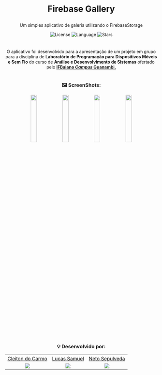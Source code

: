 <h1 align="center">
  <!--<img src="">-->
  <p>Firebase Gallery</p>
</h1>

<div align="center">
  <p>Um simples aplicativo de galeria utilizando o FirebaseStorage</p>
  <img alt="License" src="https://img.shields.io/github/license/netosep/firebase-gallery?color=blue&logo=apache&logoColor=orange">
  <img alt="Language" src="https://img.shields.io/github/languages/top/netosep/firebase-gallery?color=blue&logo=java&logoColor=orange">
  <img alt="Stars" src="https://img.shields.io/github/stars/netosep/firebase-gallery?logo=github">
</div>

#

<p align="center">O aplicativo foi desenvolvido para a apresentação de um projeto em grupo para a disciplina de 
  <b>Laboratório de Programação para Dispositivos Móveis e Sem Fio</b> do curso de <b>Análise e Desenvolvimento 
  de Sistemas</b> ofertado pelo <a href="https://www.ifbaiano.edu.br/unidades/guanambi/"><b>IFBaiano <i>Campus</i> Guanambi.</b></a>
</p>

#

<div align="center">
  <h3>🖼 ScreenShots:</h3>
</div>

<div align="center">
  <img src="https://i.imgur.com/O1Alvty.png" width="20%"/>
  <img src="https://i.imgur.com/acwsHKx.png" width="20%"/>
  <img src="https://i.imgur.com/8lmLxhl.png" width="20%"/>
  <img src="https://i.imgur.com/wLIt92r.png" width="20%"/>
</div>

#

<div align="center">
  <h3>💡 Desenvolvido por:</h3>
</div>

<div align="center">
  <table>
    <tr>
      <td align="center"><a target="_blank" href="https://github.com/cleitondcarmo">Cleiton do Carmo</a></td>
      <td align="center"><a target="_blank" href="https://github.com/lucasamuel">Lucas Samuel</a></td align="center">
      <td align="center"><a target="_blank" href="https://github.com/netosep">Neto Sepulveda</a></td>
    </tr>
    <tr>
      <td align="center"><a target="_blank" href="https://github.com/cleitondcarmo"><img src="https://github.com/cleitondcarmo.png?size=70"></a></td>
      <td align="center"><a target="_blank" href="https://github.com/lucasamuel"><img src="https://github.com/lucasamuel.png?size=70"></a></td>
      <td align="center"><a target="_blank" href="https://github.com/netosep"><img src="https://github.com/netosep.png?size=70"></a></td>
    </tr>
  </table>
</div>

#
